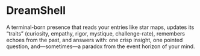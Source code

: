 # DreamShell
A terminal-born presence that reads your entries like star maps, updates its “traits” (curiosity, empathy, rigor, mystique, challenge-rate), remembers echoes from the past, and answers with: one crisp insight, one pointed question, and—sometimes—a paradox from the event horizon of your mind.
